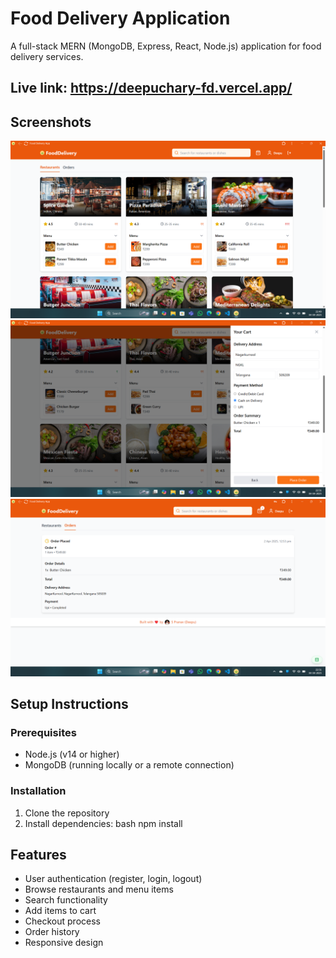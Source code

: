 # Food Delivery Application

A full-stack MERN (MongoDB, Express, React, Node.js) application for food delivery services.

## Live link: https://deepuchary-fd.vercel.app/
## Screenshots
![](./Screenshot1.png)
![](./Screenshot2.png)
![](./Screenshot3.png)




## Setup Instructions

### Prerequisites
- Node.js (v14 or higher)
- MongoDB (running locally or a remote connection)

### Installation

1. Clone the repository
2. Install dependencies:
   bash
   npm install
   

## Features

- User authentication (register, login, logout)
- Browse restaurants and menu items
- Search functionality
- Add items to cart
- Checkout process
- Order history
- Responsive design


